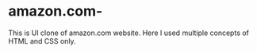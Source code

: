 # amazon.com-
This is UI clone of amazon.com website. Here I used multiple concepts of HTML and CSS only.
